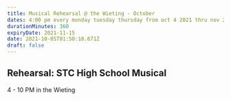 ```yaml
---
title: Musical Rehearsal @ the Wieting - October
dates: 4:00 pm every monday tuesday thursday from oct 4 2021 thru nov 2 2021
durationMinutes: 360
expiryDate: 2021-11-15
date: 2021-10-05T01:50:18.671Z
draft: false
---
```

## Rehearsal: STC High School Musical

4 - 10 PM in the Wieting
